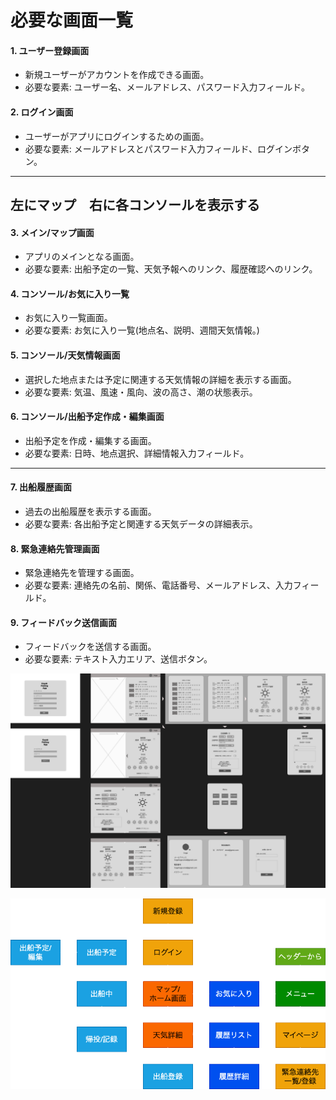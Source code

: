 # 必要な画面一覧

#### 1. ユーザー登録画面
- 新規ユーザーがアカウントを作成できる画面。
- 必要な要素: ユーザー名、メールアドレス、パスワード入力フィールド。

#### 2. ログイン画面
- ユーザーがアプリにログインするための画面。
- 必要な要素: メールアドレスとパスワード入力フィールド、ログインボタン。

---
## 左にマップ　右に各コンソールを表示する

#### 3. メイン/マップ画面
- アプリのメインとなる画面。
- 必要な要素: 出船予定の一覧、天気予報へのリンク、履歴確認へのリンク。

#### 4. コンソール/お気に入り一覧
- お気に入り一覧画面。
- 必要な要素: お気に入り一覧(地点名、説明、週間天気情報。)

#### 5. コンソール/天気情報画面
- 選択した地点または予定に関連する天気情報の詳細を表示する画面。
- 必要な要素: 気温、風速・風向、波の高さ、潮の状態表示。

#### 6. コンソール/出船予定作成・編集画面
- 出船予定を作成・編集する画面。
- 必要な要素: 日時、地点選択、詳細情報入力フィールド。


---
#### 7. 出船履歴画面
- 過去の出船履歴を表示する画面。
- 必要な要素: 各出船予定と関連する天気データの詳細表示。

#### 8. 緊急連絡先管理画面
- 緊急連絡先を管理する画面。
- 必要な要素: 連絡先の名前、関係、電話番号、メールアドレス、入力フィールド。

#### 9. フィードバック送信画面
- フィードバックを送信する画面。
- 必要な要素: テキスト入力エリア、送信ボタン。  


![alt text](<Kayak Fishing App.png>)

![alt text](画面遷移図.png)
